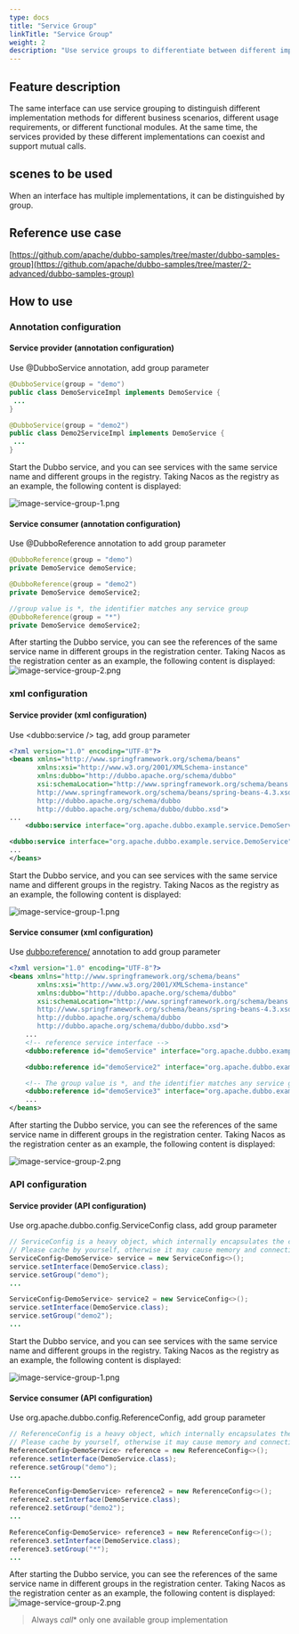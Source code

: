 ```yaml
---
type: docs
title: "Service Group"
linkTitle: "Service Group"
weight: 2
description: "Use service groups to differentiate between different implementations of a service interface"
---
```


## Feature description
The same interface can use service grouping to distinguish different implementation methods for different business scenarios, different usage requirements, or different functional modules. At the same time, the services provided by these different implementations can coexist and support mutual calls.

## scenes to be used
When an interface has multiple implementations, it can be distinguished by group.

## Reference use case

[https://github.com/apache/dubbo-samples/tree/master/dubbo-samples-group](https://github.com/apache/dubbo-samples/tree/master/2-advanced/dubbo-samples-group)

## How to use

### Annotation configuration

#### Service provider (annotation configuration)

Use @DubboService annotation, add group parameter

```java
@DubboService(group = "demo")
public class DemoServiceImpl implements DemoService {
 ...
}

@DubboService(group = "demo2")
public class Demo2ServiceImpl implements DemoService {
 ...
}
```

Start the Dubbo service, and you can see services with the same service name and different groups in the registry. Taking Nacos as the registry as an example, the following content is displayed:

![image-service-group-1.png](/imgs/blog/service-group-1.png)

#### Service consumer (annotation configuration)

Use @DubboReference annotation to add group parameter

```java
@DubboReference(group = "demo")
private DemoService demoService;

@DubboReference(group = "demo2")
private DemoService demoService2;

//group value is *, the identifier matches any service group
@DubboReference(group = "*")
private DemoService demoService2;
```

After starting the Dubbo service, you can see the references of the same service name in different groups in the registration center. Taking Nacos as the registration center as an example, the following content is displayed:
![image-service-group-2.png](/imgs/blog/service-group-2.png)

### xml configuration

#### Service provider (xml configuration)

Use <dubbo:service /> tag, add group parameter

```xml
<?xml version="1.0" encoding="UTF-8"?>
<beans xmlns="http://www.springframework.org/schema/beans"
       xmlns:xsi="http://www.w3.org/2001/XMLSchema-instance"
       xmlns:dubbo="http://dubbo.apache.org/schema/dubbo"
       xsi:schemaLocation="http://www.springframework.org/schema/beans
       http://www.springframework.org/schema/beans/spring-beans-4.3.xsd
       http://dubbo.apache.org/schema/dubbo
       http://dubbo.apache.org/schema/dubbo/dubbo.xsd">
...
    <dubbo:service interface="org.apache.dubbo.example.service.DemoService" group="demo"/>

<dubbo:service interface="org.apache.dubbo.example.service.DemoService" group="demo2"/>
...
</beans>
```

Start the Dubbo service, and you can see services with the same service name and different groups in the registry. Taking Nacos as the registry as an example, the following content is displayed:

![image-service-group-1.png](/imgs/blog/service-group-1.png)

#### Service consumer (xml configuration)

Use <dubbo:reference/> annotation to add group parameter

```xml
<?xml version="1.0" encoding="UTF-8"?>
<beans xmlns="http://www.springframework.org/schema/beans"
       xmlns:xsi="http://www.w3.org/2001/XMLSchema-instance"
       xmlns:dubbo="http://dubbo.apache.org/schema/dubbo"
       xsi:schemaLocation="http://www.springframework.org/schema/beans
       http://www.springframework.org/schema/beans/spring-beans-4.3.xsd
       http://dubbo.apache.org/schema/dubbo
       http://dubbo.apache.org/schema/dubbo/dubbo.xsd">
    ...
    <!-- reference service interface -->
    <dubbo:reference id="demoService" interface="org.apache.dubbo.example.service.DemoService" group="demo"/>

    <dubbo:reference id="demoService2" interface="org.apache.dubbo.example.service.DemoService" group="demo2"/>

    <!-- The group value is *, and the identifier matches any service group -->
    <dubbo:reference id="demoService3" interface="org.apache.dubbo.example.service.DemoService" group="*"/>
    ...
</beans>
```

After starting the Dubbo service, you can see the references of the same service name in different groups in the registration center. Taking Nacos as the registration center as an example, the following content is displayed:

![image-service-group-2.png](/imgs/blog/service-group-2.png)

### API configuration

#### Service provider (API configuration)

Use org.apache.dubbo.config.ServiceConfig class, add group parameter

```java
// ServiceConfig is a heavy object, which internally encapsulates the connection with the registration center and opens the service port
// Please cache by yourself, otherwise it may cause memory and connection leaks
ServiceConfig<DemoService> service = new ServiceConfig<>();
service.setInterface(DemoService.class);
service.setGroup("demo");
...

ServiceConfig<DemoService> service2 = new ServiceConfig<>();
service.setInterface(DemoService.class);
service.setGroup("demo2");
...
```

Start the Dubbo service, and you can see services with the same service name and different groups in the registry. Taking Nacos as the registry as an example, the following content is displayed:

![image-service-group-1.png](/imgs/blog/service-group-1.png)

#### Service consumer (API configuration)

Use org.apache.dubbo.config.ReferenceConfig, add group parameter

```java
// ReferenceConfig is a heavy object, which internally encapsulates the connection with the registration center and opens the service port
// Please cache by yourself, otherwise it may cause memory and connection leaks
ReferenceConfig<DemoService> reference = new ReferenceConfig<>();
reference.setInterface(DemoService.class);
reference.setGroup("demo");
...

ReferenceConfig<DemoService> reference2 = new ReferenceConfig<>();
reference2.setInterface(DemoService.class);
reference2.setGroup("demo2");
...

ReferenceConfig<DemoService> reference3 = new ReferenceConfig<>();
reference3.setInterface(DemoService.class);
reference3.setGroup("*");
...

```
After starting the Dubbo service, you can see the references of the same service name in different groups in the registration center. Taking Nacos as the registration center as an example, the following content is displayed:
![image-service-group-2.png](/imgs/blog/service-group-2.png)


> Always *call** only one available group implementation